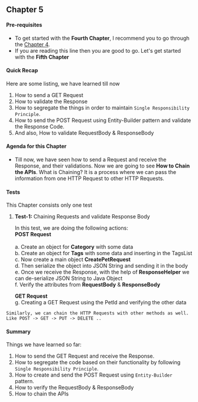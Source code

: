 ## Chapter 5

#### **Pre-requisites**
* To get started with the <b>Fourth Chapter</b>, I recommend you to go through the [Chapter 4](https://github.com/vinaykumarvvs/api-automation-tutorial/tree/master/src/test/java/Chapters/Chapter04/Chapter04.md).
* If you are reading this line then you are good to go. Let's get started with the <b>Fifth Chapter</b>

#### **Quick Recap**
Here are some listing, we have learned till now
1. How to send a GET Request
2. How to validate the Response
3. How to segregate the things in order to maintain `Single Responsibility Principle`.
4. How to send the POST Request using Entity-Builder pattern and validate the Response Code.
5. And also, How to validate RequestBody & ResponseBody

#### **Agenda for this Chapter**
* Till now, we have seen how to send a Request and receive the Response, and their validations. Now we are going to see
  <b>How to Chain the APIs</b>. What is Chaining? It is a process where we can pass the information from one HTTP Request to other HTTP Requests.

#### **Tests**
This Chapter consists only one test
1. **Test-1:** Chaining Requests and validate Response Body

   In this test, we are doing the following actions:<br/>
   <b>POST Request</b><br/>           
   a. Create an object for <b>Category</b> with some data <br/>
   b. Create an object for <b>Tags</b> with some data and inserting in the TagsList<br/>
   c. Now create a main object <b>CreatePetRequest</b><br/>
   d. Then serialize the object into JSON String and sending it in the body<br/>
   e. Once we receive the Response, with the help of <b>ResponseHelper</b> we can de-serialize JSON String to Java Object<br/>
   f. Verify the attributes from <b>RequestBody</b> & <b>ResponseBody</b>

   <b>GET Request</b><br/>
   g. Creating a GET Request using the PetId and verifying the other data

```Similarly, we can chain the HTTP Requests with other methods as well. Like POST -> GET -> PUT -> DELETE ..```

#### **Summary**
Things we have learned so far:
1. How to send the GET Request and receive the Response.
2. How to segregate the code based on their functionality by following `Single Responsibility Principle`.
3. How to create and send the POST Request using `Entity-Builder` pattern.
4. How to verify the RequestBody & ResponseBody
5. How to chain the APIs